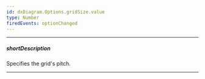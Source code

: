 ```yaml
---
id: dxDiagram.Options.gridSize.value
type: Number
firedEvents: optionChanged
---
```

---
##### shortDescription
Specifies the grid's pitch.

---
